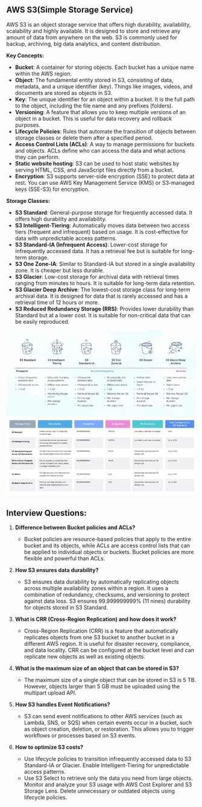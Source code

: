 ## AWS S3(Simple Storage Service)

AWS S3 is an object storage service that offers high durability, availability, scalability and highly available. It is designed to store and retrieve any amount of data from anywhere on the web. S3 is commonly used for backup, archiving, big data analytics, and content distribution.

**Key Concepts:**
- **Bucket**: A container for storing objects. Each bucket has a unique name within the AWS region.
- **Object**: The fundamental entity stored in S3, consisting of data, metadata, and a unique identifier (key). Things like images, videos, and documents are stored as objects in S3.
- **Key**: The unique identifier for an object within a bucket. It is the full path to the object, including the file name and any prefixes (folders).
- **Versioning**: A feature that allows you to keep multiple versions of an object in a bucket. This is useful for data recovery and rollback purposes.
- **Lifecycle Policies**: Rules that automate the transition of objects between storage classes or delete them after a specified period.
- **Access Control Lists (ACLs)**: A way to manage permissions for buckets and objects. ACLs define who can access the data and what actions they can perform.
- **Static website hosting**: S3 can be used to host static websites by serving HTML, CSS, and JavaScript files directly from a bucket.
- **Encryption**: S3 supports server-side encryption (SSE) to protect data at rest. You can use AWS Key Management Service (KMS) or S3-managed keys (SSE-S3) for encryption.


**Storage Classes:**
- **S3 Standard**: General-purpose storage for frequently accessed data. It offers high durability and availability.
- **S3 Intelligent-Tiering**: Automatically moves data between two access tiers (frequent and infrequent) based on usage. It is cost-effective for data with unpredictable access patterns.
- **S3 Standard-IA (Infrequent Access)**: Lower-cost storage for infrequently accessed data. It has a retrieval fee but is suitable for long-term storage.
- **S3 One Zone-IA**: Similar to Standard-IA but stored in a single availability zone. It is cheaper but less durable.
- **S3 Glacier**: Low-cost storage for archival data with retrieval times ranging from minutes to hours. It is suitable for long-term data retention.
- **S3 Glacier Deep Archive**: The lowest-cost storage class for long-term archival data. It is designed for data that is rarely accessed and has a retrieval time of 12 hours or more.
- **S3 Reduced Redundancy Storage (RRS)**: Provides lower durability than Standard but at a lower cost. It is suitable for non-critical data that can be easily reproduced.

![alt text](image.png)
![alt text](image-1.png)

## Interview Questions:
1. **Difference between Bucket policies and ACLs?**
   - Bucket policies are resource-based policies that apply to the entire bucket and its objects, while ACLs are access control lists that can be applied to individual objects or buckets. Bucket policies are more flexible and powerful than ACLs.

2. **How S3 ensures data durability?**
   - S3 ensures data durability by automatically replicating objects across multiple availability zones within a region. It uses a combination of redundancy, checksums, and versioning to protect against data loss. S3 ensures 99.999999999% (11 nines) durability for objects stored in S3 Standard.

3. **What is CRR (Cross-Region Replication) and how does it work?**
   - Cross-Region Replication (CRR) is a feature that automatically replicates objects from one S3 bucket to another bucket in a different AWS region. It is useful for disaster recovery, compliance, and data locality. CRR can be configured at the bucket level and can replicate new objects as well as existing objects.

4. **What is the maximum size of an object that can be stored in S3?**
   - The maximum size of a single object that can be stored in S3 is 5 TB. However, objects larger than 5 GB must be uploaded using the multipart upload API.

5. **How S3 handles Event Notifications?**
   - S3 can send event notifications to other AWS services (such as Lambda, SNS, or SQS) when certain events occur in a bucket, such as object creation, deletion, or restoration. This allows you to trigger workflows or processes based on S3 events.

6. **How to optimize S3 costs?**
   - Use lifecycle policies to transition infrequently accessed data to S3 Standard-IA or Glacier. Enable Intelligent-Tiering for unpredictable access patterns.
   - Use S3 Select to retrieve only the data you need from large objects. Monitor and analyze your S3 usage with AWS Cost Explorer and S3 Storage Lens. Delete unnecessary or outdated objects using lifecycle policies.
